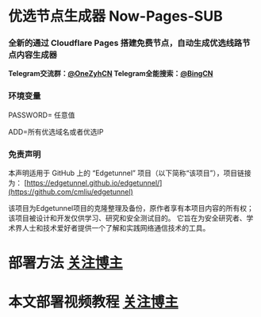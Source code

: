 # 优选节点生成器 Now-Pages-SUB

### 全新的通过 Cloudflare Pages 搭建免费节点，自动生成优选线路节点内容生成器

**Telegram交流群：[@OneZyhCN](https://t.me/OneZyhCN)    Telegram全能搜索：[@BingCN](https://t.me/BingCN)**

### 环境变量
PASSWORD= 任意值

ADD=所有优选域名或者优选IP

### 免责声明

本声明适用于 GitHub 上的 “Edgetunnel” 项目（以下简称“该项目”），项目链接为：
[https://edgetunnel.github.io/edgetunnel/](https://github.com/cmliu/edgetunnel)

该项目为Edgetunnel项目的克隆整理及备份，原作者享有本项目内容的所有权；
该项目被设计和开发仅供学习、研究和安全测试目的。
它旨在为安全研究者、学术界人士和技术爱好者提供一个了解和实践网络通信技术的工具。

# 部署方法 [关注博主](https://www.youtube.com/@onezyhcn)
# 本文部署视频教程 [关注博主](https://youtu.be/FHFd5h5Ag5I)


